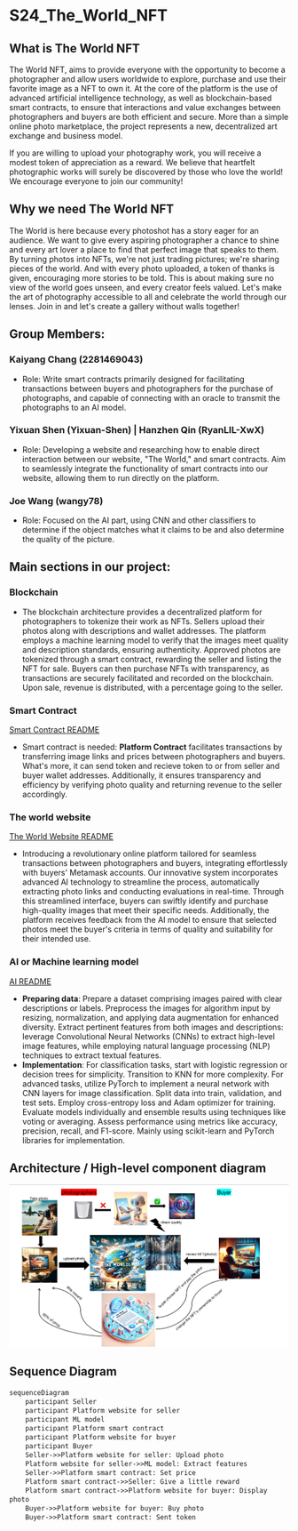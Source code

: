 # S24_The_World_NFT

## What is The World NFT

The World NFT, aims to provide everyone with the opportunity to become a photographer and allow users worldwide to explore, purchase and use their favorite image as a NFT to own it. At the core of the platform is the use of advanced artificial intelligence technology, as well as blockchain-based smart contracts, to ensure that interactions and value exchanges between photographers and buyers are both efficient and secure. More than a simple online photo marketplace, the project represents a new, decentralized art exchange and business model.

If you are willing to upload your photography work, you will receive a modest token of appreciation as a reward. We believe that heartfelt photographic works will surely be discovered by those who love the world! We encourage everyone to join our community!
## Why we need The World NFT
The World is here because every photoshot has a story eager for an audience. We want to give every aspiring photographer a chance to shine and every art lover a place to find that perfect image that speaks to them. By turning photos into NFTs, we're not just trading pictures; we're sharing pieces of the world. And with every photo uploaded, a token of thanks is given, encouraging more stories to be told. This is about making sure no view of the world goes unseen, and every creator feels valued. Let's make the art of photography accessible to all and celebrate the world through our lenses. Join in and let's create a gallery without walls together!
## Group Members:
### Kaiyang Chang (2281469043)
- Role: Write smart contracts primarily designed for facilitating transactions between buyers and photographers for the purchase of photographs, and capable of connecting with an oracle to transmit the photographs to an AI model.

### Yixuan Shen (Yixuan-Shen) | Hanzhen Qin (RyanLIL-XwX)
- Role: Developing a website and researching how to enable direct interaction between our website, "The World," and smart contracts. Aim to seamlessly integrate the functionality of smart contracts into our website, allowing them to run directly on the platform.

### Joe Wang (wangy78)
- Role: Focused on the AI part, using CNN and other classifiers to determine if the object matches what it claims to be and also determine the quality of the picture.
  
## Main sections in our project:
### Blockchain
- The blockchain architecture provides a decentralized platform for photographers to tokenize their work as NFTs. Sellers upload their photos along with descriptions and wallet addresses. The platform employs a machine learning model to verify that the images meet quality and description standards, ensuring authenticity. Approved photos are tokenized through a smart contract, rewarding the seller and listing the NFT for sale. Buyers can then purchase NFTs with transparency, as transactions are securely facilitated and recorded on the blockchain. Upon sale, revenue is distributed, with a percentage going to the seller.
### Smart Contract
[Smart Contract README](smart_contract/README.md)
- Smart contract is needed: **Platform Contract** facilitates transactions by transferring image links and prices between photographers and buyers. What's more, it can send token and recieve token to or from seller and buyer wallet addresses. Additionally, it ensures transparency and efficiency by verifying photo quality and returning revenue to the seller accordingly.
### The world website
[The World Website README](frontend/the-world/README.md)
- Introducing a revolutionary online platform tailored for seamless transactions between photographers and buyers, integrating effortlessly with buyers' Metamask accounts. Our innovative system incorporates advanced AI technology to streamline the process, automatically extracting photo links and conducting evaluations in real-time. Through this streamlined interface, buyers can swiftly identify and purchase high-quality images that meet their specific needs. Additionally, the platform receives feedback from the AI model to ensure that selected photos meet the buyer's criteria in terms of quality and suitability for their intended use.
### AI or Machine learning model
[AI README](AI/README.md)
- **Preparing data**:
Prepare a dataset comprising images paired with clear descriptions or labels. Preprocess the images for algorithm input by resizing, normalization, and applying data augmentation for enhanced diversity. Extract pertinent features from both images and descriptions: leverage Convolutional Neural Networks (CNNs) to extract high-level image features, while employing natural language processing (NLP) techniques to extract textual features.
- **Implementation**:
For classification tasks, start with logistic regression or decision trees for simplicity. Transition to KNN for more complexity. For advanced tasks, utilize PyTorch to implement a neural network with CNN layers for image classification. Split data into train, validation, and test sets. Employ cross-entropy loss and Adam optimizer for training. Evaluate models individually and ensemble results using techniques like voting or averaging. Assess performance using metrics like accuracy, precision, recall, and F1-score. Mainly using scikit-learn and PyTorch libraries for implementation.

## Architecture / High-level component diagram
![alt text](https://github.com/AI-and-Blockchain/S24_The_World/blob/main/Image/architecture_component.png)

## Sequence Diagram
<!-- ![alt text](https://github.com/AI-and-Blockchain/S24_The_World/blob/main/Image/sequence_diagram.png) -->

```mermaid
sequenceDiagram
    participant Seller
    participant Platform website for seller
    participant ML model
    participant Platform smart contract
    participant Platform website for buyer
    participant Buyer
    Seller->>Platform website for seller: Upload photo
    Platform website for seller->>ML model: Extract features
    Seller->>Platform smart contract: Set price
    Platform smart contract->>Seller: Give a little reward
    Platform smart contract->>Platform website for buyer: Display photo
    Buyer->>Platform website for buyer: Buy photo
    Buyer->>Platform smart contract: Sent token
```
